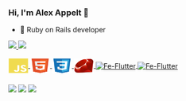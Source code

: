 ### Hi, I'm Alex Appelt 👋


- 🔭 Ruby on Rails developer

<div align="left">
  <a href="https://github.com/alexappelt">
  <img height="170" src="https://github-readme-stats.vercel.app/api?username=alexappelt&show_icons=true&theme=dark&include_all_commits=true&count_private=true"/>
  <img height="170" src="https://github-readme-stats.vercel.app/api/top-langs/?username=alexappelt&layout=compact&langs_count=7&theme=dark"/>
</div>
  <div style="display: inline_block"><br>
  <img align="center" alt="Fe-Js" height="30" width="40" src="https://raw.githubusercontent.com/devicons/devicon/master/icons/javascript/javascript-plain.svg">
  <img align="center" alt="Fe-HTML" height="30" width="40" src="https://raw.githubusercontent.com/devicons/devicon/master/icons/html5/html5-original.svg">
  <img align="center" alt="Fe-CSS" height="30" width="40" src="https://raw.githubusercontent.com/devicons/devicon/master/icons/css3/css3-original.svg">
  <img align="center" alt="Fe-Python" height="30" width="40" src="https://raw.githubusercontent.com/devicons/devicon/master/icons/ruby/ruby-original.svg">
    <img align="center" alt="Fe-Flutter" height="30" width="40" src="https://cdn.jsdelivr.net/gh/devicons/devicon/icons/react/react-original.svg">
    <img align="center" alt="Fe-Flutter" height="30" width="40" src="https://cdn.jsdelivr.net/gh/devicons/devicon/icons/redux/redux-original.svg">
    
</div>
  
 ###
  
<div> 
  <a href="https://www.instagram.com/appeltalex/" target="_blank"><img src="https://img.shields.io/badge/-Instagram-%23E4405F?style=for-the-badge&logo=instagram&logoColor=white" target="_blank"></a>
  <a href = "mailto:alexappelt6501@gmail.com"><img src="https://img.shields.io/badge/-Gmail-%23333?style=for-the-badge&logo=gmail&logoColor=white" target="_blank"></a>
  <a href="https://www.linkedin.com/in/alex-appelt-514bba177/" target="_blank"><img src="https://img.shields.io/badge/-LinkedIn-%230077B5?style=for-the-badge&logo=linkedin&logoColor=white" target="_blank"></a> 
</div>

